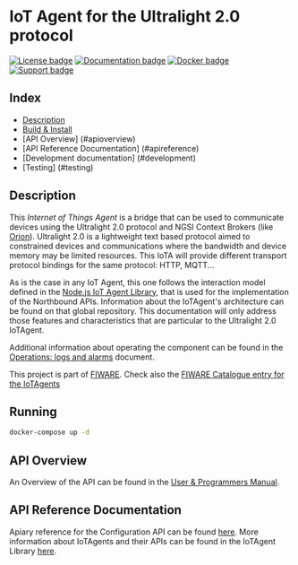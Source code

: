 # IoT Agent for the Ultralight 2.0 protocol

[![License badge](https://img.shields.io/badge/license-AGPL-blue.svg)](https://opensource.org/licenses/AGPL-3.0)
[![Documentation badge](https://readthedocs.org/projects/fiware-iotagent-ul/badge/?version=latest)](http://fiware-iotagent-ul.readthedocs.org/en/latest/?badge=latest)
[![Docker badge](https://img.shields.io/docker/pulls/fiware/iotagent-ul.svg)](https://hub.docker.com/r/fiware/iotagent-ul/)
[![Support badge]( https://img.shields.io/badge/support-sof-yellowgreen.svg)](http://stackoverflow.com/questions/tagged/fiware)

## Index

* [Description](#description)
* [Build & Install](#installation)
* [API Overview] (#apioverview)
* [API Reference Documentation] (#apireference)
* [Development documentation] (#development)
* [Testing] (#testing)

## <a name="description"/> Description
This *Internet of Things Agent* is a bridge that can be used to communicate devices using the Ultralight 2.0 protocol
and NGSI Context Brokers (like [Orion](https://github.com/telefonicaid/fiware-orion)). Ultralight 2.0 is a lightweight
text based protocol aimed to constrained devices and communications where the bandwidth and device memory may be limited
resources. This IoTA will provide different transport protocol bindings for the same protocol: HTTP, MQTT...

As is the case in any IoT Agent, this one follows the interaction model defined in the [Node.js IoT Agent Library](https://github.com/telefonicaid/iotagent-node-lib),
that is used for the implementation of the Northbound APIs. Information about the IoTAgent's architecture can be found
on that global repository. This documentation will only address those features and characteristics that are particular
to the Ultralight 2.0 IoTAgent.

Additional information about operating the component can be found in the [Operations: logs and alarms](docs/operations.md) document.

This project is part of [FIWARE](https://www.fiware.org/). Check also the [FIWARE Catalogue entry for the IoTAgents](http://catalogue.fiware.org/enablers/backend-device-management-idas)

## <a name="running"/> Running

```bash
docker-compose up -d
```

## <a name="apioverview"/> API Overview

An Overview of the API can be found in the [User & Programmers Manual](docs/usermanual.md).

## <a name="apireference"/> API Reference Documentation

Apiary reference for the Configuration API can be found [here]().
More information about IoTAgents and their APIs can be found in the IoTAgent Library [here](https://github.com/telefonicaid/iotagent-node-lib).
